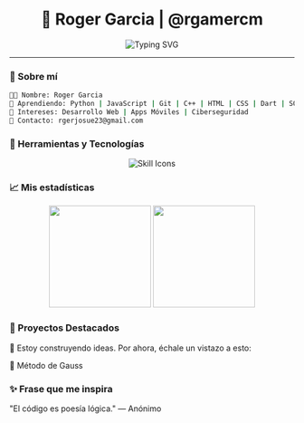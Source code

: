 <!-- Futuristic GitHub Profile for Roger Garcia -->
<h1 align="center">🚀 Roger Garcia | @rgamercm</h1>

<p align="center">
  <img src="https://readme-typing-svg.demolab.com?font=Fira+Code&weight=500&size=24&pause=1000&color=00F7FF&center=true&vCenter=true&width=700&lines=Hola%2C+soy+Roger+Garcia;Apasionado+por+la+tecnolog%C3%ADa+y+el+desarrollo;Bienvenido+a+mi+universo+de+c%C3%B3digo+%F0%9F%9A%80" alt="Typing SVG" />
</p>


---

### 🌌 Sobre mí
```bash
👨‍💻 Nombre: Roger Garcia
🧠 Aprendiendo: Python | JavaScript | Git | C++ | HTML | CSS | Dart | SQL
🚀 Intereses: Desarrollo Web | Apps Móviles | Ciberseguridad
📧 Contacto: rgerjosue23@gmail.com
```
### 🧰 Herramientas y Tecnologías
<p align="center">
  <img src="https://skillicons.dev/icons?i=python,git,html,css,js,dart,cpp,visualstudio,vscode,github" alt="Skill Icons" />
</p>


### 📈 Mis estadísticas
<p align="center"> <img src="https://github-readme-stats.vercel.app/api?username=rgamercm&show_icons=true&theme=tokyonight&hide_border=true&border_radius=10" height="180"> <img src="https://github-readme-stats.vercel.app/api/top-langs/?username=rgamercm&layout=compact&theme=tokyonight&hide_border=true&border_radius=10" height="180"> </p>

### 🌟 Proyectos Destacados
🚧 Estoy construyendo ideas. Por ahora, échale un vistazo a esto:

🔬 Método de Gauss

### ✨ Frase que me inspira
"El código es poesía lógica." — Anónimo

